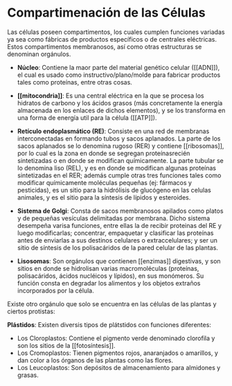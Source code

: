 # Compartimenación de las Células

Las células poseen compartimentos, los cuales cumplen funciones variadas ya sea como fábricas de productos específicos o de centrales eléctricas.
Estos compartimentos membranosos, así como otras estructuras se denominan orgánulos.

- **Núcleo**: Contiene la maor parte del material genético celular ([[ADN]]), el cual es usado como instructivo/plano/molde para fabricar productos tales como proteínas, entre otras cosas.

- **[[mitocondria]]**: Es una central eléctrica en la que se procesa los hidratos de carbono y los ácidos grasos (más concretamente la energía almacenada en los enlaces de dichos elementos), y se los transforma en una forma de energía util para la célula ([[ATP]]).

- **Retículo endoplasmático (RE)**: Consiste en una red de membranas interconectadas en formando tubos y sacos aplanados. La parte de los sacos aplanados se lo denomina rugoso (RER) y contiene [[ribosomas]], por lo cual es la zona en donde se segregan proteínasrecién sintetizadas o en donde se modifican químicamente. La parte tubular se lo denomina liso (REL), y es en donde se modifican algunas proteínas sintetizadas en el RER; además cumple otras tres funciones tales como modificar químicamente moléculas pequeñas (ej: fármacos y pesticidas), es un sitio para la hidrólisis de glucógeno en las celulas animales, y es el sitio para la síntesis de lípidos y esteroides.

- **Sistema de Golgi**: Consta de sacos membranosos apilados como platos y de pequeñas vesículas delimitadas por membrana. Dicho sistema desempeña varisa funciones, entre ellas la de recibir proteinas del RE y luego modificarlas; concentrar, empaquetar y clasificar las proteínas antes de enviarlas a sus destinos celulares o extraccelulares; y ser un sitio de síntesis de los polisacáridos de la pared celular de las plantas.

- **Lisosomas**: Son orgánulos que contienen [[enzimas]] digestivas, y son sitios en donde se hidrolisan varias macromoléculas (proteínas, polisacáridos, ácidos nucléicos y lípidos), en sus monómeros. Su función consta en degradar los alimentos y los objetos extraños incorporados por la célula.

Existe otro orgánulo que solo se encuentra en las células de las plantas y ciertos protistas:

**Plástidos**:  Existen diversis tipos de plátstidos con funciones diferentes: 
- Los Cloroplastos: Contiene el pigmento verde denominado clorofila y son los sitios de la [[fotosíntesis]].
- Los Cromoplastos: Tienen pigmentos rojos, anaranjados o amarillos, y dan color a los órganos de las plantas como las flores.
- Los Leucoplastos: Son depósitos de almacenamiento para almidones y grasas.
